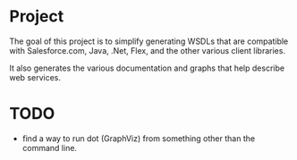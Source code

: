 # Project

The goal of this project is to simplify generating WSDLs that are compatible with Salesforce.com, Java, .Net, Flex, and the other various client libraries.

It also generates the various documentation and graphs that help describe web services.

# TODO

- find a way to run dot (GraphViz) from something other than the command line.
